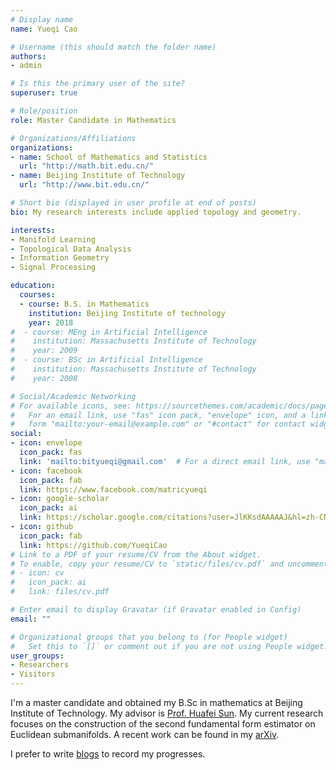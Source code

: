 ```yaml
---
# Display name
name: Yueqi Cao

# Username (this should match the folder name)
authors:
- admin

# Is this the primary user of the site?
superuser: true

# Role/position
role: Master Candidate in Mathematics

# Organizations/Affiliations
organizations:
- name: School of Mathematics and Statistics
  url: "http://math.bit.edu.cn/"
- name: Beijing Institute of Technology
  url: "http://www.bit.edu.cn/"

# Short bio (displayed in user profile at end of posts)
bio: My research interests include applied topology and geometry.

interests:
- Manifold Learning
- Topological Data Analysis
- Information Geometry
- Signal Processing

education:
  courses:
  - course: B.S. in Mathematics
    institution: Beijing Institute of technology
    year: 2018
#  - course: MEng in Artificial Intelligence
#    institution: Massachusetts Institute of Technology
#    year: 2009
#  - course: BSc in Artificial Intelligence
#    institution: Massachusetts Institute of Technology
#    year: 2008

# Social/Academic Networking
# For available icons, see: https://sourcethemes.com/academic/docs/page-builder/#icons
#   For an email link, use "fas" icon pack, "envelope" icon, and a link in the
#   form "mailto:your-email@example.com" or "#contact" for contact widget.
social:
- icon: envelope
  icon_pack: fas
  link: 'mailto:bityueqi@gmail.com'  # For a direct email link, use "mailto:test@example.org".
- icon: facebook
  icon_pack: fab
  link: https://www.facebook.com/matricyueqi
- icon: google-scholar
  icon_pack: ai
  link: https://scholar.google.com/citations?user=JlKKsdAAAAAJ&hl=zh-CN
- icon: github
  icon_pack: fab
  link: https://github.com/YueqiCao
# Link to a PDF of your resume/CV from the About widget.
# To enable, copy your resume/CV to `static/files/cv.pdf` and uncomment the lines below.
# - icon: cv
#   icon_pack: ai
#   link: files/cv.pdf

# Enter email to display Gravatar (if Gravatar enabled in Config)
email: ""

# Organizational groups that you belong to (for People widget)
#   Set this to `[]` or comment out if you are not using People widget.
user_groups:
- Researchers
- Visitors
---
```


I'm a master candidate and obtained my B.Sc in mathematics at Beijing Institute of Technology. My advisor is [Prof. Huafei Sun](http://math.bit.edu.cn/szdw/azcpl/js/shf/index.htm). My current research focuses on the construction of the second fundamental form estimator on Euclidean submanifolds. A recent work can be found in my [arXiv](https://arxiv.org/abs/1905.10725).

I prefer to write [blogs](http://yueqicao.top) to record my progresses.
